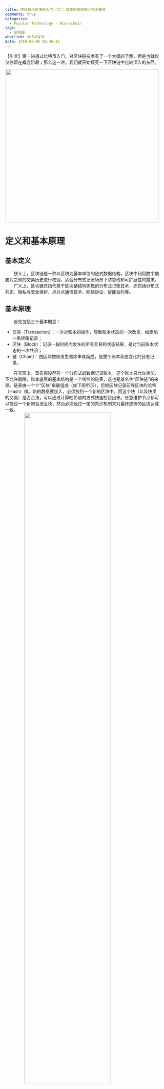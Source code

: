 ```yaml
---
title: 网红技术区块链入门（二）：基本原理和核心技术概览
comments: true
categories:
  - Popular Technology - Blockchain
tags:
  - 区块链
abbrlink: eb342410
date: 2018-06-05 08:46:15
---
```

【引言】第一讲通过比特币入门，对区块链技术有了一个大概的了解，但是也就仅仅停留在概念阶段；那么这一讲，我们就开始探究一下区块链中比较深入的东西。
<div align=center><img src="/img/2018/2018-06-04-05.jpg" width="500"/></div>
<!-- more -->

# 定义和基本原理

## 基本定义
&emsp;&emsp;狭义上，区块链是一种以区块为基本单位的链式数据结构，区块中利用数字摘要对之前的交易历史进行校验，适合分布式记账场景下防篡改和可扩展性的需求。
&emsp;&emsp;广义上，区块链还指代基于区块链结构实现的分布式记账技术，还包括分布式共识、隐私与安全保护、点对点通信技术、网络协议、智能合约等。

## 基本原理
&emsp;&emsp;首先包括三个基本概念：
+ 交易（Transaction）：一次对账本的操作，导致账本状态的一次改变，如添加一条转账记录；
+ 区块（Block）：记录一段时间内发生的所有交易和状态结果，是对当前账本状态的一次共识；
+ 链（Chain）：由区块按照发生顺序串联而成，是整个账本状态变化的日志记录。

&emsp;&emsp;在实现上，首先假设存在一个分布式的数据记录账本，这个账本只允许添加、不允许删除。账本底层的基本结构是一个线性的链表，这也是其名字“区块链”的来源。链表由一个个“区块”串联组成（如下图所示），后继区块记录前导区块的哈希（Hash）值。新的数据要加入，必须放到一个新的区块中。而这个块（以及块里的交易）是否合法，可以通过计算哈希值的方式快速检验出来。任意维护节点都可以提议一个新的合法区块，然而必须经过一定的共识机制来对最终选择的区块达成一致。
<img style="clear: both;display: block;margin:auto;" src="/img/2018/2018-06-05-04.jpg" width="75%">

# 区块链的分类
根据参与者的不同，可以分为公有（Public）链、联盟（Consortium）链和私有（Private）链。
+ 公有链，顾名思义，任何人都可以参与使用和维护，典型的如比特币区块链，信息是完全公开的。
+ 如果进一步引入许可机制，可以实现私有链和联盟链两种类型。
 + 私有链，由集中管理者进行管理限制，只有内部少数人可以使用，信息不公开。
 + 联盟链，介于公有链和私有链两者之间，由若干组织一起合作维护一条区块链，该区块链的使用必须是带有权限的限制访问，相关信息会得到保护，典型如供应链机构或银行联盟。
 
# 区块链认识误区
&emsp;&emsp; 区块链不等于比特币。虽说区块链的基本思想诞生于比特币的设计中，但发展到今日，比特币和区块链已经俨然成为了两个不太相关的技术。前者更侧重从数字货币角度发掘比特币的实验性意义；后者则从技术层面探讨和研究可能带来的商业系统价值，试图在更多的场景下释放智能合约和分布式账本带来的科技潜力。
&emsp;&emsp; 区块链不等于数据库。虽然区块链也可以用来存储数据，但它要解决的核心问题是多方的互信问题。单纯从存储数据角度，它的效率可能不高，笔者也不推荐把大量的原始数据放到区块链系统上。当然，现在已有的区块链系统中，数据库相关的技术十分关键，直接决定了区块链系统的吞吐性能。

# 区块链技术的6大核心算法

## 拜占庭协定
&emsp;&emsp;拜占庭的故事大概是这么说的：拜占庭帝国拥有巨大的财富，周围10个邻邦垂诞已久，但拜占庭高墙耸立，固若金汤，没有一个单独的邻邦能够成功入侵。任何单个邻邦入侵的都会失败，同时也有可能自身被其他9个邻邦入侵。拜占庭帝国防御能力如此之强，至少要有十个邻邦中的一半以上同时进攻，才有可能攻破。然而，如果其中的一个或者几个邻邦本身答应好一起进攻，但实际过程出现背叛，那么入侵者可能都会被歼灭。于是每一方都小心行事，不敢轻易相信邻国。这就是拜占庭将军问题。
&emsp;&emsp;在这个分布式网络里：每个将军都有一份实时与其他将军同步的消息账本。账本里有每个将军的签名都是可以验证身份的。如果有哪些消息不一致，可以知道消息不一致的是哪些将军。尽管有消息不一致的，只要超过半数同意进攻，少数服从多数，共识达成。
&emsp;&emsp;由此，在一个分布式的系统中，尽管有坏人，坏人可以做任意事情(不受protocol限制)，比如不响应、发送错误信息、对不同节点发送不同决定、不同错误节点联合起来干坏事等等。但是，只要大多数人是好人，就完全有可能去中心化地实现共识

## 非对称加密技术
&emsp;&emsp;在上述拜占庭协定中，如果10个将军中的几个同时发起消息，势必会造成系统的混乱，造成各说各的攻击时间方案，行动难以一致。谁都可以发起进攻的信息，但由谁来发出呢?其实这只要加入一个成本就可以了，即：一段时间内只有一个节点可以传播信息。当某个节点发出统一进攻的消息后，各个节点收到发起者的消息必须签名盖章，确认各自的身份。
&emsp;&emsp;在如今看来，非对称加密技术完全可以解决这个签名问题。非对称加密算法的加密和解密使用不同的两个密钥.这两个密钥就是我们经常听到的”公钥”和”私钥”。公钥和私钥一般成对出现, 如果消息使用公钥加密,那么需要该公钥对应的私钥才能解密; 同样，如果消息使用私钥加密,那么需要该私钥对应的公钥才能解密。

## 容错问题
&emsp;&emsp;我们假设在此网络中，消息可能会丢失、损坏、延迟、重复发送，并且接受的顺序与发送的顺序不一致。此外，节点的行为可以是任意的：可以随时加入、退出网络，可以丢弃消息、伪造消息、停止工作等，还可能发生各种人为或非人为的故障。我们的算法对由共识节点组成的共识系统，提供的容错能力，这种容错能力同时包含安全性和可用性，并适用于任何网络环境。

## Paxos 算法(一致性算法)
&emsp;&emsp;在分布式系统中，一致性(Consistency，早期也叫 Agreement)是指对于系统中的多个服务节点，给定一系列操作，在协议（往往通过某种共识算法）保障下，试图使得它们对处理结果达成某种程度的一致。如果分布式系统能实现“一致”，对外就可以呈现为一个功能正常的，且性能和稳定性都要好很
多的“虚处理节点”。
> 注意：一致性并不代表结果正确与否，而是系统对外呈现的状态一致与否，例如，所有节点都达成失败状态也是一种一致。

&emsp;&emsp;理想的分布式系统一致性应该满足以下几点：
+ 可终止性（Termination）：一致的结果在有限时间内能完成；在计算机系统中，这个不是问题，因为这是计算机系统可以被使用的前提
+ 共识性（Consensus）：不同节点最终完成决策的结果应该相同；核心在于需要把两件事情进行排序，而且这个顺序还得是大家都认可的。
+ 合法性（Validity）：决策的结果必须是其它进程提出的提案；也就是达成的结果必须是节点执行操作的结果（不能自以为）。

&emsp;&emsp;Paxos算法解决的问题是一个分布式系统如何就某个值(决议)达成一致。一个典型的场景是，在一个分布式数据库系统中，如果各节点的初始状态一致，每个节点都执行相同的操作序列，那么他们最后能得到一个一致的状态。为保证每个节点执行相同的命令序列，需要在每一条指令上执行一个“一致性算法”以保证每个节点看到的指令一致。一个通用的一致性算法可以应用在许多场景中，是分布式计算中的重要问题。 节点通信存在两种模型：共享内存和消息传递。Paxos算法就是一种基于消息传递模型的一致性算法。

## 共识机制
&emsp;&emsp;区块链共识算法主要是工作量证明和权益证明。拿比特币来说，其实从技术角度来看可以把PoW看做重复使用的Hashcash，生成工作量证明在概率上来说是一个随机的过程。开采新的机密货币，生成区块时，必须得到所有参与者的同意，那矿工必须得到区块中所有数据的PoW工作证明。与此同时矿工还要时时观察调整这项工作的难度，因为对网络要求是平均每10分钟生成一个区块。

## 分布式存储
&emsp;&emsp;分布式存储是一种数据存储技术，通过网络使用每台机器上的磁盘空间，并将这些分散的存储资源构成一个虚拟的存储设备，数据分散的存储在网络中的各个角落。所以，分布式存储技术并不是每台电脑都存放完整的数据，而是把数据切割后存放在不同的电脑里。就像存放100个鸡蛋，不是放在同一个篮子里，而是分开放在不同的地方，加起来的总和是100个。
